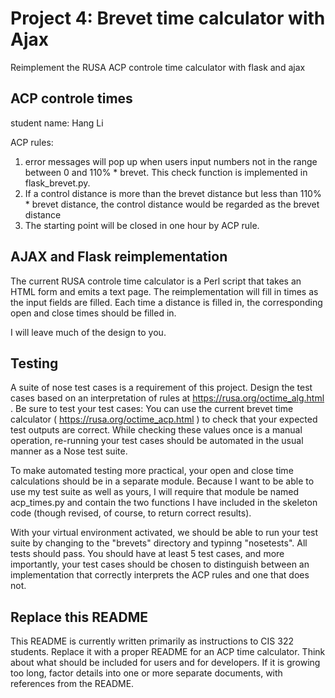 # Project 4:  Brevet time calculator with Ajax

Reimplement the RUSA ACP controle time calculator with flask and ajax

## ACP controle times

student name: Hang Li

ACP rules:
1. error messages will pop up when users input numbers not in the range between 0 and 110% * brevet. This check function is implemented in flask_brevet.py.
2. If a control distance is more than the brevet distance but less than 110% * brevet distance, the control distance would be regarded as the brevet distance
3. The starting point will be closed in one hour by ACP rule.


## AJAX and Flask reimplementation

The current RUSA controle time calculator is a Perl script that takes
an HTML form and emits a text page. The reimplementation will fill in
times as the input fields are filled.  Each time a distance is filled
in, the corresponding open and close times should be filled in.   

I will leave much of the design to you.   

## Testing

A suite of nose test cases is a requirement of this project.  Design
the test cases based on an interpretation of rules at
https://rusa.org/octime_alg.html .  Be sure to test your test
cases:  You can use the current brevet time calculator (
https://rusa.org/octime_acp.html ) to check that your expected test
outputs are correct. While checking these values once is a manual
operation, re-running your test cases should be automated in the usual
manner as a Nose test suite.

To make automated testing more practical, your open and close time
calculations should be in a separate module.  Because I want to be 
able to use my test suite as well as yours, I will require that 
module be named acp_times.py and contain the two functions I have 
included in the skeleton code (though revised, of course, to 
return correct results).

With your virtual environment activated, we should be able to run your
test suite by changing to the "brevets" directory and typinng
"nosetests".   All tests should pass.  You should have at least 5
test cases, and more importantly, your test cases should be chosen to
distinguish between an implementation that correctly interprets the
ACP rules and one that does not.

## Replace this README

This README is currently written primarily as instructions to CIS 322
students.  Replace it with a proper README for an ACP time
calculator.  Think about what should be included for users and for
developers.  If it is growing too long, factor details into one or
more separate documents, with references from the README.

